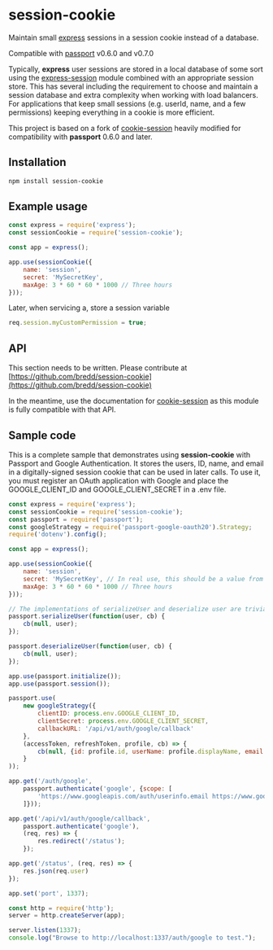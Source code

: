 # session-cookie

Maintain small [express](https://expressjs.com/) sessions in a session cookie instead of a database.

Compatible with [passport](https://www.npmjs.com/package/passport) v0.6.0 and v0.7.0

Typically, **express** user sessions are stored in a local database of some sort using the [express-session](https://www.npmjs.com/package/express-session) module combined with an appropriate session store. This has several including the requirement to choose and maintain a session database and extra complexity when working with load balancers. For applications that keep small sessions (e.g. userId, name, and a few permissions) keeping everything in a cookie is more efficient.

This project is based on a fork of [cookie-session](https://github.com/expressjs/cookie-session) heavily modified for compatibility with **passport** 0.6.0 and later.

## Installation

```sh
npm install session-cookie
```

## Example usage

```js
const express = require('express');
const sessionCookie = require('session-cookie');

const app = express();

app.use(sessionCookie({
    name: 'session',
    secret: 'MySecretKey',
    maxAge: 3 * 60 * 60 * 1000 // Three hours
}));
```


Later, when servicing a, store a session variable
```js
req.session.myCustomPermission = true;
```

## API

This section needs to be written. Please contribute at [https://github.com/bredd/session-cookie](https://github.com/bredd/session-cookie)

In the meantime, use the documentation for [cookie-session](https://www.npmjs.com/package/cookie-session) as this module is fully compatible with that API.

## Sample code

This is a complete sample that demonstrates using **session-cookie** with Passport and Google Authentication. It stores the users, ID, name, and email in a digitally-signed session cookie that can be used in later calls. To use it, you must register an OAuth application with Google and place the GOOGLE_CLIENT_ID and GOOGLE_CLIENT_SECRET in a .env file.

```js
const express = require('express');
const sessionCookie = require('session-cookie');
const passport = require('passport');
const googleStrategy = require('passport-google-oauth20').Strategy;
require('dotenv').config();

const app = express();

app.use(sessionCookie({
    name: 'session',
    secret: 'MySecretKey', // In real use, this should be a value from the .env configuration
    maxAge: 3 * 60 * 60 * 1000 // Three hours
}));

// The implementations of serializeUser and deserialize user are trivial when no database is involved.
passport.serializeUser(function(user, cb) {
    cb(null, user);
});

passport.deserializeUser(function(user, cb) {
    cb(null, user);
});

app.use(passport.initialize());
app.use(passport.session());

passport.use(
    new googleStrategy({
        clientID: process.env.GOOGLE_CLIENT_ID,
        clientSecret: process.env.GOOGLE_CLIENT_SECRET,
        callbackURL: '/api/v1/auth/google/callback'
    },
    (accessToken, refreshToken, profile, cb) => {
        cb(null, {id: profile.id, userName: profile.displayName, email: profile.emails[0].value});
    }
));

app.get('/auth/google',
    passport.authenticate('google', {scope: [
        'https://www.googleapis.com/auth/userinfo.email https://www.googleapis.com/auth/userinfo.profile'
    ]}));

app.get('/api/v1/auth/google/callback',
    passport.authenticate('google'),
    (req, res) => {
        res.redirect('/status');
    });

app.get('/status', (req, res) => {
    res.json(req.user)
});

app.set('port', 1337);

const http = require('http');
server = http.createServer(app);

server.listen(1337);
console.log("Browse to http://localhost:1337/auth/google to test.");
```

